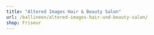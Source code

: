 ```yaml
---
title: "Altered Images Hair & Beauty Salon"
url: /ballineen/altered-images-hair-und-beauty-salon/
shop: Friseur
---
```

